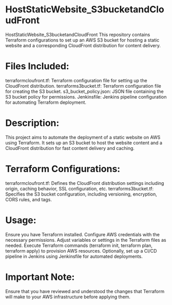 # HostStaticWebsite_S3bucketandCloudFront
HostStaticWebsite_S3bucketandCloudFront
This repository contains Terraform configurations to set up an AWS S3 bucket for hosting a static website and a corresponding CloudFront distribution for content delivery.

# Files Included:
terraformcloufront.tf: Terraform configuration file for setting up the CloudFront distribution.
terraforms3bucket.tf: Terraform configuration file for creating the S3 bucket.
s3_bucket_policy.json: JSON file containing the S3 bucket policy for permissions.
Jenkinsfile: Jenkins pipeline configuration for automating Terraform deployment.

# Description:
This project aims to automate the deployment of a static website on AWS using Terraform. It sets up an S3 bucket to host the website content and a CloudFront distribution for fast content delivery and caching.

# Terraform Configurations:
terraformcloufront.tf: Defines the CloudFront distribution settings including origin, caching behavior, SSL configuration, etc.
terraforms3bucket.tf: Specifies the S3 bucket configuration, including versioning, encryption, CORS rules, and tags.

# Usage:
Ensure you have Terraform installed.
Configure AWS credentials with the necessary permissions.
Adjust variables or settings in the Terraform files as needed.
Execute Terraform commands (terraform init, terraform plan, terraform apply) to provision AWS resources.
Optionally, set up a CI/CD pipeline in Jenkins using Jenkinsfile for automated deployments.
  
# Important Note:
Ensure that you have reviewed and understood the changes that Terraform will make to your AWS infrastructure before applying them.


